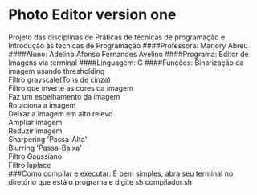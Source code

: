 # Photo Editor version one
Projeto das disciplinas de Práticas de técnicas de programação e Introdução às tecnicas de Programação
####Professora:
Marjory Abreu
####Aluno: 
Adelino Afonso Fernandes Avelino
####Programa: 
Editor de Imagens via terminal 
####Linguagem: 
C
####Funções:
Binarização da imagem usando thresholding    
Filtro grayscale(Tons de cinza)              
Filtro que inverte as cores da imagem         
Faz um espelhamento da imagem                
Rotaciona a imagem                            
Deixar a imagem em alto relevo                
Ampliar imagem                              
Reduzir imagem                              
Sharpering 'Passa-Alta'                       
Blurring 'Passa-Baixa'                        
Filtro Gaussiano                            
Filtro laplace                               
###Como compilar e executar:
É bem simples, abra seu terminal no diretório que está o programa e digite sh compilador.sh

